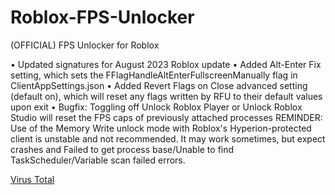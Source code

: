 # Roblox-FPS-Unlocker
(OFFICIAL) FPS Unlocker for Roblox

• Updated signatures for August 2023 Roblox update
• Added Alt-Enter Fix setting, which sets the FFlagHandleAltEnterFullscreenManually flag in ClientAppSettings.json
• Added Revert Flags on Close advanced setting (default on), which will reset any flags written by RFU to their default values upon exit
• Bugfix: Toggling off Unlock Roblox Player or Unlock Roblox Studio will reset the FPS caps of previously attached processes
REMINDER: Use of the Memory Write unlock mode with Roblox's Hyperion-protected client is unstable and not recommended. It may work sometimes, but expect crashes and Failed to get process base/Unable to find TaskScheduler/Variable scan failed errors.

[Virus Total](https://www.virustotal.com/gui/file/fbadb23695c70675b0b5da815c69df41c794796dbaee1abf0148a7b0b87dded7?nocache=1)
